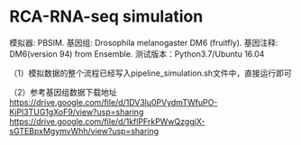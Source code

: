 # RCA-RNA-seq simulation

模拟器: PBSIM.
基因组: Drosophila melanogaster DM6 (fruitfly).
基因注释: DM6(version 94) from Ensemble.
测试版本：Python3.7/Ubuntu 16.04

（1）模拟数据的整个流程已经写入pipeline_simulation.sh文件中，直接运行即可

（2）参考基因组数据下载地址
https://drive.google.com/file/d/1DV3lu0PVydmTWfuPO-KjPl3TUG1gXoF9/view?usp=sharing
https://drive.google.com/file/d/1kflPFrkPWwQzggjX-sGTEBpxMgymvWhh/view?usp=sharing

